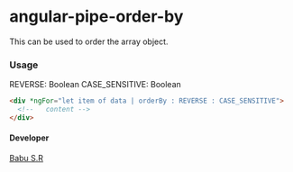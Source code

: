 # angular-pipe-order-by
This can be used to order the array object.

### Usage

REVERSE: Boolean
CASE_SENSITIVE: Boolean
```html
<div *ngFor="let item of data | orderBy : REVERSE : CASE_SENSITIVE">
  <!--   content -->
</div>
```

#### Developer
[Babu S.R](http://babu-sr.github.io/profile "Profile")
